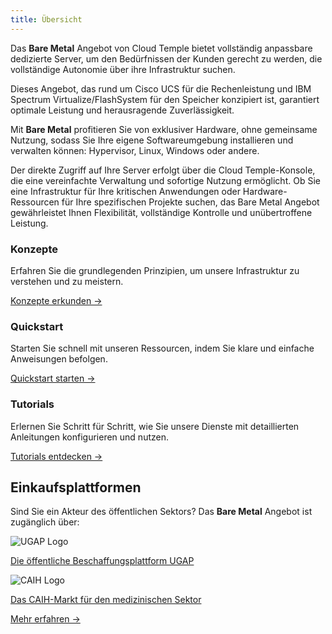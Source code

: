 ```yaml
---
title: Übersicht
---
```


Das __Bare Metal__ Angebot von Cloud Temple bietet vollständig anpassbare dedizierte Server, um den Bedürfnissen der Kunden gerecht zu werden, die vollständige Autonomie über ihre Infrastruktur suchen.

Dieses Angebot, das rund um Cisco UCS für die Rechenleistung und IBM Spectrum Virtualize/FlashSystem für den Speicher konzipiert ist, garantiert optimale Leistung und herausragende Zuverlässigkeit.

Mit __Bare Metal__ profitieren Sie von exklusiver Hardware, ohne gemeinsame Nutzung, sodass Sie Ihre eigene Softwareumgebung installieren und verwalten können: Hypervisor, Linux, Windows oder andere.

Der direkte Zugriff auf Ihre Server erfolgt über die Cloud Temple-Konsole, die eine vereinfachte Verwaltung und sofortige Nutzung ermöglicht. Ob Sie eine Infrastruktur für Ihre kritischen Anwendungen oder Hardware-Ressourcen für Ihre spezifischen Projekte suchen, das Bare Metal Angebot gewährleistet Ihnen Flexibilität, vollständige Kontrolle und unübertroffene Leistung.


<div class="card-grid">
  <div class="card">
    <h3>Konzepte</h3>
    <p>Erfahren Sie die grundlegenden Prinzipien, um unsere Infrastruktur zu verstehen und zu meistern.</p>
    <a href="./concepts/" class="card-link">Konzepte erkunden &rarr;</a>
  </div>
  <div class="card">
    <h3>Quickstart</h3>
    <p>Starten Sie schnell mit unseren Ressourcen, indem Sie klare und einfache Anweisungen befolgen.</p>
    <a href="./quickstart/" class="card-link">Quickstart starten &rarr;</a>
  </div>
    <div class="card">
    <h3>Tutorials</h3>
    <p>Erlernen Sie Schritt für Schritt, wie Sie unsere Dienste mit detaillierten Anleitungen konfigurieren und nutzen.</p>
    <a href="./tutorials/" class="card-link">Tutorials entdecken &rarr;</a>
  </div>
</div>


## Einkaufsplattformen

<div class="purchase-platforms">
  <p>Sind Sie ein Akteur des öffentlichen Sektors? Das <strong>Bare Metal</strong> Angebot ist zugänglich über:</p>
  
  <div class="platform-card">
    <img src="https://www.medgest.fr/wp-content/uploads/sites/2/2021/09/nouveau-logo-ugap-2021.png" alt="UGAP Logo" class="platform-logo" />
    <p>
      <a href="https://cloudtour.capgemini.fr/partenaires/cloud-temple" target="_blank" rel="noopener noreferrer">
        Die öffentliche Beschaffungsplattform UGAP
      </a>
    </p>
  </div>
  
  <div class="platform-card">
      <img src="https://i0.wp.com/www.activus-software.fr/wp-content/uploads/2022/09/20221212-GRP-CAIH-BC.png?fit=1300%2C827&ssl=1" alt="CAIH Logo" class="platform-logo" />
    <p>
      <a href="https://www.caih-sante.org" target="_blank" rel="noopener noreferrer">
        Das CAIH-Markt für den medizinischen Sektor
      </a>
    </p>
  </div>

  <a href="https://www.cloud-temple.com/cloud-souverain-disponible-via-lugap/" target="_blank" rel="noopener noreferrer" class="learn-more-link">
    Mehr erfahren &rarr;
  </a>
</div>